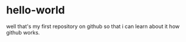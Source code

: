 # hello-world
well that's my first repository on github so that i can learn about it how github works.
